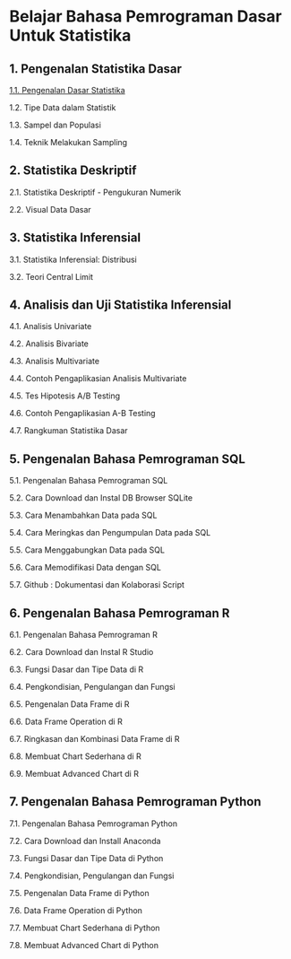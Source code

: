 # Belajar Bahasa Pemrograman Dasar Untuk Statistika
## 1. Pengenalan Statistika Dasar
[1.1. Pengenalan Dasar Statistika](https://github.com/Haertanto/pemrogramandasarstatistika/blob/main/Materi/1.1.%20Pengenalan%20Statistika%20Dasar.md)

1.2. Tipe Data dalam Statistik

1.3. Sampel dan Populasi

1.4. Teknik Melakukan Sampling
## 2. Statistika Deskriptif
2.1. Statistika Deskriptif - Pengukuran Numerik

2.2. Visual Data Dasar
## 3. Statistika Inferensial
3.1. Statistika Inferensial: Distribusi

3.2. Teori Central Limit
## 4. Analisis dan Uji Statistika Inferensial
4.1. Analisis Univariate

4.2. Analisis Bivariate

4.3. Analisis Multivariate

4.4. Contoh Pengaplikasian Analisis Multivariate

4.5. Tes Hipotesis A/B Testing

4.6. Contoh Pengaplikasian A-B Testing

4.7. Rangkuman Statistika Dasar
## 5. Pengenalan Bahasa Pemrograman SQL
5.1. Pengenalan Bahasa Pemrograman SQL

5.2. Cara Download dan Instal DB Browser SQLite

5.3. Cara Menambahkan Data pada SQL

5.4. Cara Meringkas dan Pengumpulan Data pada SQL

5.5. Cara Menggabungkan Data pada SQL

5.6. Cara Memodifikasi Data dengan SQL

5.7. Github : Dokumentasi dan Kolaborasi Script
## 6. Pengenalan Bahasa Pemrograman R
6.1. Pengenalan Bahasa Pemrograman R

6.2. Cara Download dan Instal R Studio

6.3. Fungsi Dasar dan Tipe Data di R

6.4. Pengkondisian, Pengulangan dan Fungsi

6.5. Pengenalan Data Frame di R

6.6. Data Frame Operation di R

6.7. Ringkasan dan Kombinasi Data Frame di R

6.8. Membuat Chart Sederhana di R

6.9. Membuat Advanced Chart di R
## 7. Pengenalan Bahasa Pemrograman Python
7.1. Pengenalan Bahasa Pemrograman Python

7.2. Cara Download dan Install Anaconda

7.3. Fungsi Dasar dan Tipe Data di Python

7.4. Pengkondisian, Pengulangan dan Fungsi

7.5. Pengenalan Data Frame di Python 

7.6. Data Frame Operation di Python

7.7. Membuat Chart Sederhana di Python

7.8. Membuat Advanced Chart di Python
